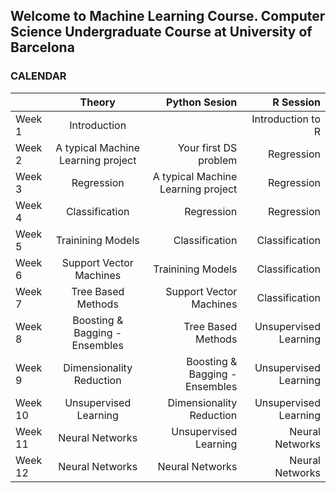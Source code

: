 ## Welcome to Machine Learning Course. Computer Science Undergraduate Course at University of Barcelona



### CALENDAR
|               | Theory           | Python Sesion  | R Session |
| ------------- |:-------------:   | -----:| -----:|
|Week 1         | Introduction                          |  | Introduction to R | 
|Week 2         | A typical Machine Learning project      |   Your first DS problem|Regression| 
|Week 3           | Regression                             |    A typical Machine Learning project  |Regression| 
|Week 4         |  Classification                            |    Regression |Regression| 
|Week 5         |   Trainining Models                           |    Classification |Classification| 
|Week 6         |   Support Vector Machines                           |  Trainining Models |Classification| 
|Week 7          |   Tree Based Methods                           |    Support Vector Machines  |Classification| 
|Week 8          |  Boosting & Bagging - Ensembles                            |    Tree Based Methods |Unsupervised Learning| 
|Week 9         |  Dimensionality Reduction                            |    Boosting & Bagging - Ensembles  |Unsupervised Learning| 
|Week 10         |  Unsupervised Learning                            |    Dimensionality Reduction |Unsupervised Learning| 
|Week 11         |  Neural Networks                          |    Unsupervised Learning |Neural Networks| 
|Week 12          |  Neural Networks                            |    Neural Networks |Neural Networks| 

